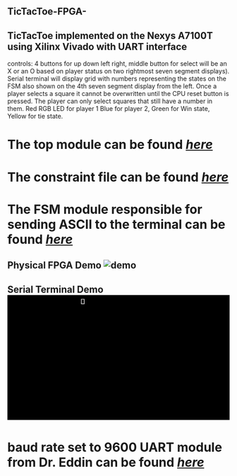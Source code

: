 ## TicTacToe-FPGA-
## TicTacToe implemented on the Nexys A7100T using Xilinx Vivado with UART interface
controls: 4 buttons for up down left right, middle button for select will be an X or an O based on player status on two rightmost seven segment displays).
Serial terminal will display grid with numbers representing the states on the FSM also shown on the 4th seven segment display from the left.
Once a player selects a square it cannot be overwritten until the CPU reset button is pressed.
The player can only select squares that still have a number in them.
Red RGB LED for player 1 Blue for player 2, Green for Win state, Yellow for tie state.

# The top module can be found [*here*](https://github.com/gaonjc/TicTacToe-FPGA-/blob/main/src/tictactoe_main.v)
# The constraint file can be found [*here*](https://github.com/gaonjc/TicTacToe-FPGA-/blob/main/src/Nexys-A7-100T-Master.xdc)
# The FSM module responsible for sending ASCII to the terminal can be found [*here*](https://github.com/gaonjc/TicTacToe-FPGA-/blob/main/src/tictactoe_uart.v)
## Physical FPGA Demo ![demo](https://github.com/gaonjc/TicTacToe-FPGA-/blob/main/TicTacToeDemo.gif)

## Serial Terminal Demo ![demo](https://github.com/gaonjc/TicTacToe-FPGA-/blob/main/TeraTermSerial.gif)
# baud rate set to 9600 UART module from Dr. Eddin can be found [*here*](https://github.com/aseddin/3300L_lab_guides/tree/main/lab12/starter%20code)

